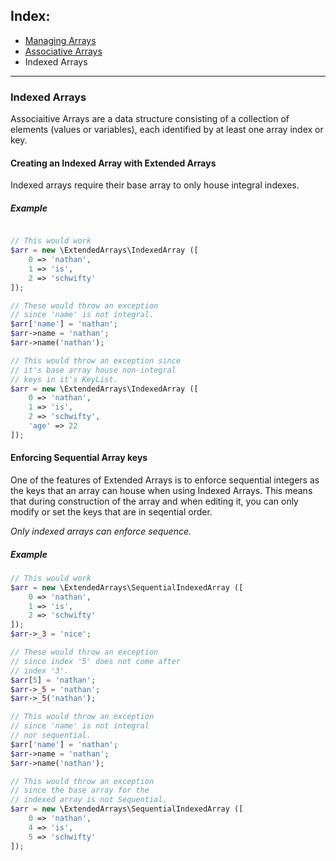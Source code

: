 ## Index:
* [Managing Arrays](https://github.com/nathan-fiscaletti/parameterparser/blob/master/examples/Managing%20Arrays.md)
* [Associative Arrays](https://github.com/nathan-fiscaletti/parameterparser/blob/master/examples/Associative%20Arrays.md)
* Indexed Arrays

----
### Indexed Arrays

Associaitive Arrays are a data structure consisting of a collection of elements (values or variables), each identified by at least one array index or key.

#### Creating an Indexed Array with Extended Arrays

Indexed arrays require their base array to only house integral indexes. 

##### Example
```php

// This would work
$arr = new \ExtendedArrays\IndexedArray ([
    0 => 'nathan',
    1 => 'is',
    2 => 'schwifty'
]);

// These would throw an exception
// since 'name' is not integral.
$arr['name'] = 'nathan';
$arr->name = 'nathan';
$arr->name('nathan');

// This would throw an exception since 
// it's base array house non-integral 
// keys in it's KeyList.
$arr = new \ExtendedArrays\IndexedArray ([
    0 => 'nathan',
    1 => 'is',
    2 => 'schwifty',
    'age' => 22
]);

```

#### Enforcing Sequential Array keys

One of the features of Extended Arrays is to enforce sequential integers as the keys that an array can house when using Indexed Arrays. This means that during construction of the array and when editing it, you can only modify or set the keys that are in seqential order. 

*Only indexed arrays can enforce sequence.*

##### Example
```php
// This would work
$arr = new \ExtendedArrays\SequentialIndexedArray ([
    0 => 'nathan',
    1 => 'is',
    2 => 'schwifty'
]);
$arr->_3 = 'nice';

// These would throw an exception
// since index '5' does not come after
// index '3'.
$arr[5] = 'nathan';
$arr->_5 = 'nathan';
$arr->_5('nathan');

// This would throw an exception
// since 'name' is not integral
// nor sequential.
$arr['name'] = 'nathan';
$arr->name = 'nathan';
$arr->name('nathan');

// This would throw an exception
// since the base array for the
// indexed array is not Sequential.
$arr = new \ExtendedArrays\SequentialIndexedArray ([
    0 => 'nathan',
    4 => 'is',
    5 => 'schwifty'
]);
```